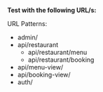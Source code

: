 **Test with the following URL/s:**

URL Patterns:

- admin/
- api/restaurant  
  - api/restaurant/menu
  - api/restaurant/booking
- api/menu-view/
- api/booking-view/
- auth/
